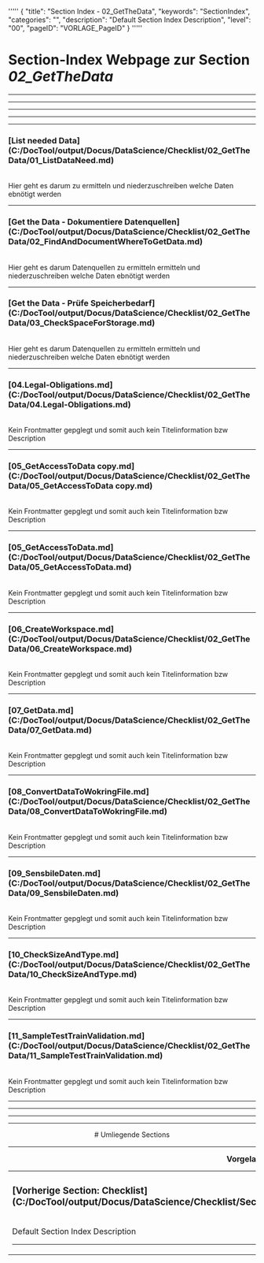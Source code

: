 '''''
{
"title": "Section Index - 02_GetTheData",
"keywords": "SectionIndex",
"categories": "",
"description": "Default Section Index Description",
"level": "00",
"pageID": "VORLAGE_PageID"
}
'''''


<h1>Section-Index Webpage zur Section <i>02_GetTheData</i></h1>

<hr><hr><hr><hr><hr>


<h3>[List needed Data](C:/DocTool/output/Docus/DataScience/Checklist/02_GetTheData/01_ListDataNeed.md)</h3><br>Hier geht es darum zu ermitteln und niederzuschreiben welche Daten ebnötigt werden<hr>


<h3>[Get the Data - Dokumentiere Datenquellen](C:/DocTool/output/Docus/DataScience/Checklist/02_GetTheData/02_FindAndDocumentWhereToGetData.md)</h3><br>Hier geht es darum Datenquellen zu ermitteln  ermitteln und niederzuschreiben welche Daten ebnötigt werden<hr>


<h3>[Get the Data - Prüfe Speicherbedarf](C:/DocTool/output/Docus/DataScience/Checklist/02_GetTheData/03_CheckSpaceForStorage.md)</h3><br>Hier geht es darum Datenquellen zu ermitteln  ermitteln und niederzuschreiben welche Daten ebnötigt werden<hr>


<h3>[04.Legal-Obligations.md](C:/DocTool/output/Docus/DataScience/Checklist/02_GetTheData/04.Legal-Obligations.md)</h3><br>Kein Frontmatter gepglegt und somit auch kein Titelinformation bzw Description<hr>


<h3>[05_GetAccessToData copy.md](C:/DocTool/output/Docus/DataScience/Checklist/02_GetTheData/05_GetAccessToData copy.md)</h3><br>Kein Frontmatter gepglegt und somit auch kein Titelinformation bzw Description<hr>


<h3>[05_GetAccessToData.md](C:/DocTool/output/Docus/DataScience/Checklist/02_GetTheData/05_GetAccessToData.md)</h3><br>Kein Frontmatter gepglegt und somit auch kein Titelinformation bzw Description<hr>


<h3>[06_CreateWorkspace.md](C:/DocTool/output/Docus/DataScience/Checklist/02_GetTheData/06_CreateWorkspace.md)</h3><br>Kein Frontmatter gepglegt und somit auch kein Titelinformation bzw Description<hr>


<h3>[07_GetData.md](C:/DocTool/output/Docus/DataScience/Checklist/02_GetTheData/07_GetData.md)</h3><br>Kein Frontmatter gepglegt und somit auch kein Titelinformation bzw Description<hr>


<h3>[08_ConvertDataToWokringFile.md](C:/DocTool/output/Docus/DataScience/Checklist/02_GetTheData/08_ConvertDataToWokringFile.md)</h3><br>Kein Frontmatter gepglegt und somit auch kein Titelinformation bzw Description<hr>


<h3>[09_SensbileDaten.md](C:/DocTool/output/Docus/DataScience/Checklist/02_GetTheData/09_SensbileDaten.md)</h3><br>Kein Frontmatter gepglegt und somit auch kein Titelinformation bzw Description<hr>


<h3>[10_CheckSizeAndType.md](C:/DocTool/output/Docus/DataScience/Checklist/02_GetTheData/10_CheckSizeAndType.md)</h3><br>Kein Frontmatter gepglegt und somit auch kein Titelinformation bzw Description<hr>


<h3>[11_SampleTestTrainValidation.md](C:/DocTool/output/Docus/DataScience/Checklist/02_GetTheData/11_SampleTestTrainValidation.md)</h3><br>Kein Frontmatter gepglegt und somit auch kein Titelinformation bzw Description<hr><center><hr><hr><hr> # Umliegende Sections
 </h2><br><table><thead> <tr> <th><center>Vorgelagerte Section</center></th> <th><center>Nachgelagerte Section</center></th></tr></thead><tbody><tr><td><h3>[Vorherige Section: Checklist](C:/DocTool/output/Docus/DataScience/Checklist/SectionIndex_DocTooloutputDocusDataScienceChecklist.html)</h3><br>Default Section Index Description<hr></td><td>Es gibt keine Subfolder</td></tr></tbody></table>